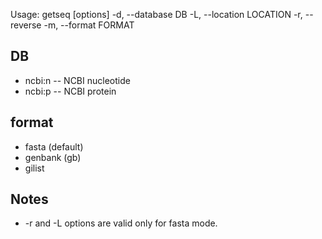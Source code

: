 Usage: getseq [options]
    -d, --database DB
    -L, --location LOCATION
    -r, --reverse
    -m, --format FORMAT

## DB
* ncbi:n -- NCBI nucleotide
* ncbi:p -- NCBI protein

## format
* fasta (default)
* genbank (gb)
* gilist

## Notes
* -r and -L options are valid only for fasta mode.

